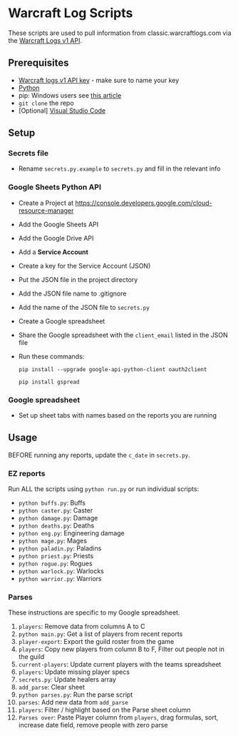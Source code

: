 # Warcraft Log Scripts

These scripts are used to pull information from classic.warcraftlogs.com via the [Warcraft Logs v1 API](https://classic.warcraftlogs.com/v1/docs).

## Prerequisites

- [Warcraft logs v1 API key](https://classic.warcraftlogs.com/profile) - make sure to name your key
- [Python](https://www.python.org/downloads/)
- pip: Windows users see [this article](https://www.liquidweb.com/kb/install-pip-windows/)
- `git clone` the repo
- [Optional] [Visual Studio Code](https://code.visualstudio.com/download)

## Setup
### Secrets file

- Rename `secrets.py.example` to `secrets.py` and fill in the relevant info

### Google Sheets Python API

- Create a Project at https://console.developers.google.com/cloud-resource-manager
- Add the Google Sheets API
- Add the Google Drive API
- Add a **Service Account**
- Create a key for the Service Account (JSON)
- Put the JSON file in the project directory
- Add the JSON file name to .gitignore
- Add the name of the JSON file to `secrets.py`
- Create a Google spreadsheet
- Share the Google spreadsheet with the `client_email` listed in the JSON file
- Run these commands:

    `pip install --upgrade google-api-python-client oauth2client`

    `pip install gspread`

### Google spreadsheet

- Set up sheet tabs with names based on the reports you are running

## Usage

BEFORE running any reports, update the `c_date` in `secrets.py`.

### EZ reports

Run ALL the scripts using `python run.py` or run individual scripts:

- `python buffs.py`: Buffs
- `python caster.py`: Caster
- `python damage.py`: Damage
- `python deaths.py`: Deaths
- `python eng.py`: Engineering damage
- `python mage.py`: Mages
- `python paladin.py`: Paladins
- `python priest.py`: Priests
- `python rogue.py`: Rogues
- `python warlock.py`: Warlocks
- `python warrior.py`: Warriors

### Parses

These instructions are specific to my Google spreadsheet.

1. `players`: Remove data from columns A to C
2. `python main.py`: Get a list of players from recent reports
3. `player-export`: Export the guild roster from the game
4. `players`: Copy new players from column B to F, Filter out people not in the guild
5. `current-players`: Update current players with the teams spreadsheet
6. `players`: Update missing player specs
7. `secrets.py`: Update healers array
8. `add_parse`: Clear sheet
9. `python parses.py`: Run the parse script
10. `parses`: Add new data from `add_parse`
11. `players`: Filter / highlight based on the Parse sheet column
12. `Parses over`: Paste Player column from `players`, drag formulas, sort, increase date field, remove people with zero parse
